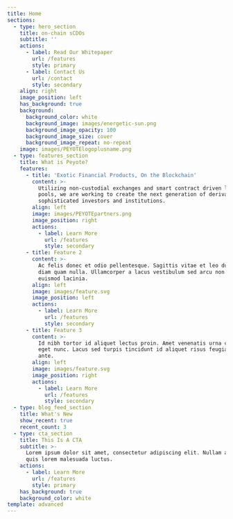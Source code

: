 ```yaml
---
title: Home
sections:
  - type: hero_section
    title: on-chain sCDOs
    subtitle: ''
    actions:
      - label: Read Our Whitepaper
        url: /features
        style: primary
      - label: Contact Us
        url: /contact
        style: secondary
    align: right
    image_position: left
    has_background: true
    background:
      background_color: white
      background_image: images/energetic-sun.png
      background_image_opacity: 100
      background_image_size: cover
      background_image_repeat: no-repeat
    image: images/PEYOTElogoplusname.png
  - type: features_section
    title: What is Peyote?
    features:
      - title: 'Exotic Financial Products, On the Blockchain'
        content: >-
          Utilizing non-custodial exchanges and smart contract driven lending
          pools, we are working to create the next generation of derivatives for
          sophisticated investors and institutions. 
        align: left
        image: images/PEYOTEpartners.png
        image_position: right
        actions:
          - label: Learn More
            url: /features
            style: secondary
      - title: Feature 2
        content: >-
          Ac felis donec et odio pellentesque. Sagittis vitae et leo duis ut
          diam quam nulla. Ullamcorper a lacus vestibulum sed arcu non odio
          euismod lacinia.
        align: left
        image: images/feature.svg
        image_position: left
        actions:
          - label: Learn More
            url: /features
            style: secondary
      - title: Feature 3
        content: >-
          Id nibh tortor id aliquet lectus proin. Amet venenatis urna cursus
          eget nunc. Lacus sed turpis tincidunt id aliquet risus feugiat in
          ante.
        align: left
        image: images/feature.svg
        image_position: right
        actions:
          - label: Learn More
            url: /features
            style: secondary
  - type: blog_feed_section
    title: What's New
    show_recent: true
    recent_count: 3
  - type: cta_section
    title: This Is A CTA
    subtitle: >-
      Lorem ipsum dolor sit amet, consectetur adipiscing elit. Nullam a metus
      quis lorem malesuada luctus.
    actions:
      - label: Learn More
        url: /features
        style: primary
    has_background: true
    background_color: white
template: advanced
---
```

